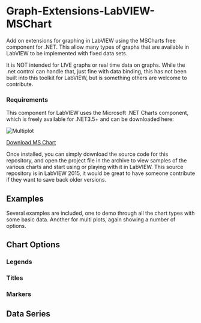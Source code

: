 # Graph-Extensions-LabVIEW-MSChart
Add on extensions for graphing in LabVIEW using the MSCharts free component for .NET.  This allow many types of graphs that are available in LabVIEW to be implemented with fixed data sets.

It is NOT intended for LIVE graphs or real time data on graphs.  While the .net control can handle that, just fine with data binding, this has not been built into this toolkit for LabVIEW, but is something others are welcome to contribute.

### Requirements
This component for LabVIEW uses the Microsoft .NET Charts component, which is freely available for .NET3.5+ and can be downloaded here:

![Multiplot](https://raw.githubusercontent.com/unipsycho/Graph-Extensions-LabVIEW-MSChart/master/documentation/images/MSChart-Overview.JPG)

[Download MS Chart](https://www.microsoft.com/en-ca/download/details.aspx?id=14422)

Once installed, you can simply download the source code for this repository, and open the project file in the archive to view samples of the various charts and start using or playing with it in LabVIEW.  This source repository is in LabVIEW 2015, it would be great to have someone contribute if they want to save back older versions.

## Examples
Several examples are included, one to demo through all the chart types with some basic data.  Another for multi plots, again showing a number of options.

## Chart Options

### Legends

### Titles

### Markers

## Data Series
